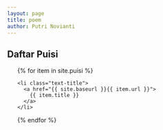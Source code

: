 ```yaml
---
layout: page
title: poem
author: Putri Novianti
---
```


<div class="toc">
  <h2>Daftar Puisi</h2>
  <ul class="texts">
  {% for item in site.puisi %}

    <li class="text-title">
      <a href="{{ site.baseurl }}{{ item.url }}">
        {{ item.title }}
      </a>
    </li>
  {% endfor %}
  </ul>
</div>
